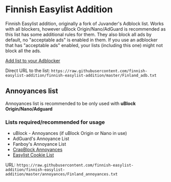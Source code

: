 # Finnish Easylist Addition

Finnish Easylist addition, originally a fork of Juvander's Adblock list. Works with all blockers, however uBlock Origin/Nano/AdGuard is recommended as this list has some additional rules for them. They also block all ads by default, no "acceptable ads" is enabled in them. If you use an adblocker that has "acceptable ads" enabled, your lists (including this one) might not block all the ads.

[Add list to your Adblocker](https://finnish-easylist-addition.github.io/)

Direct URL to the list: `https://raw.githubusercontent.com/finnish-easylist-addition/finnish-easylist-addition/master/Finland_adb.txt`

## Annoyances list

Annoyances list is recommended to be only used with **uBlock Origin/Nano/Adguard**

### Lists required/recommended for usage

* uBlock - Annoyances (if uBlock Origin or Nano in use)
* AdGuard's Annoyance List
* Fanboy's Annoyance List
* <a href="https://subscribe.adblockplus.org/?location=https://crapblock.theel0ja.info/crapblock-annoyances.txt?src=fi-ann&title=CrapBlock Annoyances&requiresLocation=https://crapblock.theel0ja.info/crapblock-annoyances.txt?src=fi-ann">CrapBlock Annoyances</a>
* <a href="https://subscribe.adblockplus.org/?location=https://easylist-downloads.adblockplus.org/easylist-cookie.txt?src=fi-ann&title=Easylist Cookie&requiresLocation=https://easylist-downloads.adblockplus.org/easylist-cookie.txt?src=fi-ann">Easylist Cookie List</a>

URL: `https://raw.githubusercontent.com/finnish-easylist-addition/finnish-easylist-addition/master/annoyances/Finland_annoyances.txt`
